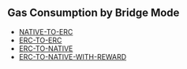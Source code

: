 ## Gas Consumption by Bridge Mode

- [NATIVE-TO-ERC](docs/NATIVE-TO-ERC.md)
- [ERC-TO-ERC](docs/ERC-TO-ERC.md)
- [ERC-TO-NATIVE](docs/ERC-TO-NATIVE.md)
- [ERC-TO-NATIVE-WITH-REWARD](docs/ERC-TO-NATIVE-WITH-REWARD.md)
